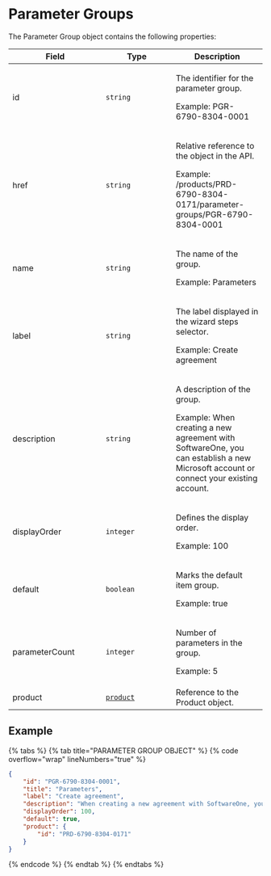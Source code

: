 # Parameter Groups

The Parameter Group object contains the following properties:

<table><thead><tr><th width="169">Field</th><th width="123">Type</th><th>Description</th></tr></thead><tbody><tr><td>id</td><td><code>string</code></td><td><p>The identifier for the parameter group.</p><p>Example: PGR-6790-8304-0001</p></td></tr><tr><td>href</td><td><code>string</code></td><td><p>Relative reference to the object in the API.</p><p>Example: /products/PRD-6790-8304-0171/parameter-groups/PGR-6790-8304-0001</p></td></tr><tr><td>name</td><td><code>string</code></td><td><p>The name of the group.</p><p>Example: Parameters</p></td></tr><tr><td>label</td><td><code>string</code></td><td><p>The label displayed in the wizard steps selector.</p><p>Example: Create agreement</p></td></tr><tr><td>description</td><td><code>string</code></td><td><p>A description of the group.</p><p>Example: When creating a new agreement with SoftwareOne, you can establish a new Microsoft account or connect your existing account.</p></td></tr><tr><td>displayOrder</td><td><code>integer</code></td><td><p>Defines the display order.</p><p>Example: 100</p></td></tr><tr><td>default</td><td><code>boolean</code></td><td><p>Marks the default item group.</p><p>Example: true</p></td></tr><tr><td>parameterCount</td><td><code>integer</code></td><td><p>Number of parameters in the group.</p><p>Example: 5</p></td></tr><tr><td>product</td><td><a href="../product/"><code>product</code></a></td><td>Reference to the Product object.</td></tr></tbody></table>

## Example

{% tabs %}
{% tab title="PARAMETER GROUP OBJECT" %}
{% code overflow="wrap" lineNumbers="true" %}
```json
{
    "id": "PGR-6790-8304-0001",
    "title": "Parameters",
    "label": "Create agreement",
    "description": "When creating a new agreement with SoftwareOne, you have the option to establish a new Microsoft account or connect it to an existing account you already hold with Microsoft.",
    "displayOrder": 100,
    "default": true,
    "product": {
        "id": "PRD-6790-8304-0171"
    }
}
```
{% endcode %}
{% endtab %}
{% endtabs %}
